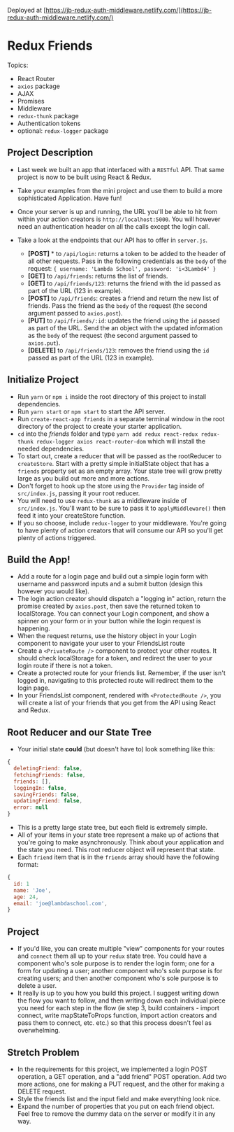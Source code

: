 Deployed at [https://jb-redux-auth-middleware.netlify.com/](https://jb-redux-auth-middleware.netlify.com/)

# Redux Friends

Topics:

- React Router
- `axios` package
- AJAX
- Promises
- Middleware
- `redux-thunk` package
- Authentication tokens
- optional: `redux-logger` package

## Project Description

- Last week we built an app that interfaced with a `RESTful` API. That same project is now to be built using React & Redux.
- Take your examples from the mini project and use them to build a more sophisticated Application. Have fun!
- Once your server is up and running, the URL you'll be able to hit from within your action creators is `http://localhost:5000`. You will however need an authentication header on all the calls except the login call.
- Take a look at the endpoints that our API has to offer in `server.js`.

  - **[POST]** \* to `/api/login`: returns a token to be added to the header of all other requests. Pass in the following credentials as the `body` of the request: `{ username: 'Lambda School', password: 'i<3Lambd4' }`
  - **[GET]** to `/api/friends`: returns the list of friends.
  - **[GET]** to `/api/friends/123`: returns the friend with the id passed as part of the URL (123 in example).
  - **[POST]** to `/api/friends`: creates a friend and return the new list of friends. Pass the friend as the `body` of the request (the second argument passed to `axios.post`).
  - **[PUT]** to `/api/friends/:id`: updates the friend using the `id` passed as part of the URL. Send the an object with the updated information as the `body` of the request (the second argument passed to `axios.put`).
  - **[DELETE]** to `/api/friends/123`: removes the friend using the `id` passed as part of the URL (123 in example).

## Initialize Project

- Run `yarn` or `npm i` inside the root directory of this project to install dependencies.
- Run `yarn start` or `npm start` to start the API server.
- Run `create-react-app friends` in a separate terminal window in the root directory of the project to create your starter application.
- `cd` into the _friends_ folder and type `yarn add redux react-redux redux-thunk redux-logger axios react-router-dom` which will install the needed dependencies.
- To start out, create a reducer that will be passed as the rootReducer to `createStore`. Start with a pretty simple initialState object that has a `friends` property set as an empty array. Your state tree will grow pretty large as you build out more and more actions.
- Don't forget to hook up the store using the `Provider` tag inside of `src/index.js`, passing it your root reducer.
- You will need to use `redux-thunk` as a middleware inside of `src/index.js`. You'll want to be sure to pass it to `applyMiddleware()` then feed it into your createStore function.
- If you so choose, include `redux-logger` to your middleware. You're going to have plenty of action creators that will consume our API so you'll get plenty of actions triggered.

## Build the App!

- Add a route for a login page and build out a simple login form with username and password inputs and a submit button (design this however you would like).
- The login action creator should dispatch a "logging in" action, return the promise created by `axios.post`, then save the returned token to localStorage. You can connect your Login component, and show a spinner on your form or in your button while the login request is happening.
- When the request returns, use the history object in your Login component to navigate your user to your FriendsList route
- Create a `<PrivateRoute />` component to protect your other routes. It should check localStorage for a token, and redirect the user to your login route if there is not a token.
- Create a protected route for your friends list. Remember, if the user isn't logged in, navigating to this protected route will redirect them to the login page.
- In your FriendsList component, rendered with `<ProtectedRoute />`, you will create a list of your friends that you get from the API using React and Redux.

## Root Reducer and our State Tree

- Your initial state **could** (but doesn't have to) look something like this:

```js
{
  deletingFriend: false,
  fetchingFriends: false,
  friends: [],
  loggingIn: false,
  savingFriends: false,
  updatingFriend: false,
  error: null
}
```

- This is a pretty large state tree, but each field is extremely simple.
- All of your items in your state tree represent a make up of actions that you're going to make asynchronously. Think about your application and the state you need. This root reducer object will represent that state.
- Each `friend` item that is in the `friends` array should have the following format:

```js
{
  id: 1
  name: 'Joe',
  age: 24,
  email: 'joe@lambdaschool.com',
}
```

## Project

- If you'd like, you can create multiple "view" components for your routes and `connect` them all up to your `redux` state tree. You could have a component who's sole purpose is to render the login form; one for a form for updating a user; another component who's sole purpose is for creating users; and then another component who's sole purpose is to delete a user.
- It really is up to you how you build this project. I suggest writing down the flow you want to follow, and then writing down each individual piece you need for each step in the flow (ie step 3, build containers - import connect, write mapStateToProps function, import action creators and pass them to connect, etc. etc.) so that this process doesn't feel as overwhelming.

## Stretch Problem

- In the requirements for this project, we implemented a login POST operation, a GET operation, and a "add friend" POST operation. Add two more actions, one for making a PUT request, and the other for making a DELETE request.
- Style the friends list and the input field and make everything look nice.
- Expand the number of properties that you put on each friend object. Feel free to remove the dummy data on the server or modify it in any way.
